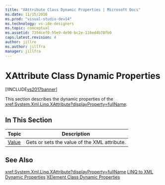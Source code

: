 ```yaml
---
title: "XAttribute Class Dynamic Properties | Microsoft Docs"
ms.date: 11/15/2016
ms.prod: "visual-studio-dev14"
ms.technology: vs-ide-designers
ms.topic: conceptual
ms.assetid: 7394cef0-55e9-4e90-bc2e-118ed4b78fb0
caps.latest.revision: 4
author: jillre
ms.author: jillfra
manager: jillfra
---
```

# XAttribute Class Dynamic Properties
[!INCLUDE[vs2017banner](../includes/vs2017banner.md)]

This section describes the dynamic properties of the <xref:System.Xml.Linq.XAttribute?displayProperty=fullName>.

## In This Section

|Topic|Description|
|-----------|-----------------|
|[Value](../designers/value-xattribute-dynamic-property.md)|Gets or sets the value of the XML attribute.|

## See Also
 <xref:System.Xml.Linq.XAttribute?displayProperty=fullName>
 [LINQ to XML Dynamic Properties](../designers/linq-to-xml-dynamic-properties.md)
 [XElement Class Dynamic Properties](../designers/xelement-class-dynamic-properties.md)

